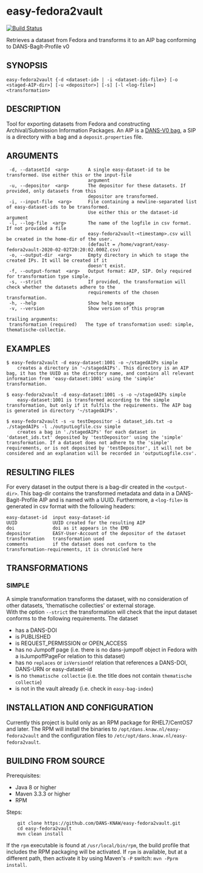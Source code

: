 easy-fedora2vault
==============
[![Build Status](https://travis-ci.org/DANS-KNAW/easy-fedora2vault.png?branch=master)](https://travis-ci.org/DANS-KNAW/easy-fedora2vault)

Retrieves a dataset from Fedora and transforms it to an AIP bag conforming to DANS-BagIt-Profile v0

SYNOPSIS
--------

    easy-fedora2vault {-d <dataset-id> | -i <dataset-ids-file>} [-o <staged-AIP-dir>] [-u <depositor>] [-s] [-l <log-file>] <transformation>

DESCRIPTION
-----------
Tool for exporting datasets from Fedora and constructing Archival/Submission Information Packages.
An AIP is a [DANS-V0 bag], a SIP is a directory with a bag and a `deposit.properties` file.

[DANS-V0 bag]: https://github.com/DANS-KNAW/dans-bagit-profile/blob/master/docs/versions/0.0.0.md#dans-bagit-profile-v0

ARGUMENTS
---------

     -d, --datasetId  <arg>       A single easy-dataset-id to be transformed. Use either this or the input-file
                                  argument
     -u, --depositor  <arg>       The depositor for these datasets. If provided, only datasets from this
                                  depositor are transformed.
     -i, --input-file  <arg>      File containing a newline-separated list of easy-dataset-ids to be transformed.
                                  Use either this or the dataset-id argument
     -l, --log-file  <arg>        The name of the logfile in csv format. If not provided a file
                                  easy-fedora2vault-<timestamp>.csv will be created in the home-dir of the user.
                                  (default = /home/vagrant/easy-fedora2vault-2020-02-02T20:20:02.000Z.csv)
     -o, --output-dir  <arg>      Empty directory in which to stage the created IPs. It will be created if it
                                  doesn't exist.
     -f, --output-format  <arg>   Output format: AIP, SIP. Only required for transformation type simple.
     -s, --strict                 If provided, the transformation will check whether the datasets adhere to the
                                  requirements of the chosen transformation.
     -h, --help                   Show help message
     -v, --version                Show version of this program
    
    trailing arguments:
     transformation (required)   The type of transformation used: simple, thematische-collectie.

EXAMPLES
--------

    $ easy-fedora2vault -d easy-dataset:1001 -o ~/stagedAIPs simple
        creates a directory in '~/stagedAIPs'. This directory is an AIP bag, it has the UUID as the directory name, and contains all relevant information from 'easy-dataset:1001' using the 'simple' transformation.
    
    $ easy-fedora2vault -d easy-dataset:1001 -s -o ~/stagedAIPs simple
        easy-dataset:1001 is transformed according to the simple transformation, but only if it fulfils the requirements. The AIP bag is generated in directory '~/stagedAIPs'.
    
    $ easy-fedora2vault -s -u testDepositor -i dataset_ids.txt -o ./stagedAIPs -l ./outputLogfile.csv simple
        creates a bag in './stagedAIPs' for each dataset in 'dataset_ids.txt' deposited by 'testDepositor' using the 'simple' transformation. If a dataset does not adhere to the 'simple' requirements, or is not deposited by 'testDepositor', it will not be considered and an explanation will be recorded in 'outputLogfile.csv'. 


RESULTING FILES
---------------
For every dataset in the output there is a bag-dir created in the `<output-dir>`. This bag-dir contains the transformed metadata and data in a DANS-Bagit-Profile AIP and is named with a UUID.
Furthermore, a `<log-file>` is generated in csv format with the following headers:

    easy-dataset-id  input easy-dataset-id
    UUID             UUID created for the resulting AIP
    doi              doi as it appears in the EMD
    depositor        EASY-User-Account of the depositor of the dataset
    transformation   transformation used
    comments         if the dataset does not conform to the transformation-requirements, it is chronicled here


TRANSFORMATIONS
---------------
### SIMPLE
A simple transformation transforms the dataset, with no consideration of other datasets, 'thematische collecties' or external storage.  
With the option `--strict` the transformation will check that the input dataset conforms to the following requirements. The dataset

* has a DANS-DOI
* is PUBLISHED
* is REQUEST\_PERMISSION or OPEN\_ACCESS
* has no Jumpoff page (i.e. there is no dans-jumpoff object in Fedora with a isJumpoffPageFor relation to this dataset)
* has no `replaces` or `isVersionOf` relation that references a DANS-DOI, DANS-URN or easy-dataset-id
* is no `thematische collectie` (i.e. the title does not contain `thematische collectie`)
* is not in the vault already (i.e. check in `easy-bag-index`)


INSTALLATION AND CONFIGURATION
------------------------------
Currently this project is build only as an RPM package for RHEL7/CentOS7 and later. The RPM will install the binaries to
`/opt/dans.knaw.nl/easy-fedora2vault` and the configuration files to `/etc/opt/dans.knaw.nl/easy-fedora2vault`.

BUILDING FROM SOURCE
--------------------

Prerequisites:

* Java 8 or higher
* Maven 3.3.3 or higher
* RPM

Steps:

        git clone https://github.com/DANS-KNAW/easy-fedora2vault.git
        cd easy-fedora2vault
        mvn clean install

If the `rpm` executable is found at `/usr/local/bin/rpm`, the build profile that includes the RPM
packaging will be activated. If `rpm` is available, but at a different path, then activate it by using
Maven's `-P` switch: `mvn -Pprm install`.
